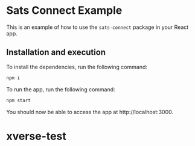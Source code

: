 # Sats Connect Example

This is an example of how to use the `sats-connect` package in your React app.

## Installation and execution

To install the dependencies, run the following command:
```bash
npm i
```

To run the app, run the following command:
```bash
npm start
```

You should now be able to access the app at http://localhost:3000.
# xverse-test

